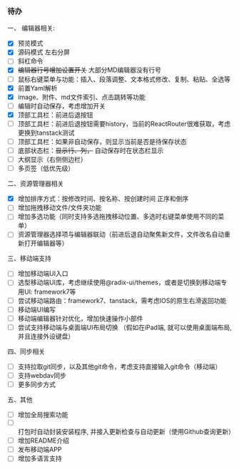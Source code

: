 ### 待办

一、 编辑器相关:

- [X]  预览模式
- [X]  源码模式 左右分屏
- [ ]  斜杠命令
- [X]  ~~编辑器行号增加设置开关~~ 大部分MD编辑器没有行号
- [ ]  鼠标右键菜单与功能：插入、段落调整、文本格式修改、复制、粘贴、全选等
- [X]  前置Yaml解析
- [X]  image、附件、md文件索引、点击跳转等功能
- [ ]  编辑时自动保存，考虑增加开关
- [X]  顶部工具栏：前进后退按钮
- [ ]  顶部工具栏：前进后退按钮需要history，当前的ReactRouter很难获取，考虑更换到tanstack测试
- [ ]  顶部工具栏：如果非自动保存，则显示当前是否是待保存状态
- [ ]  底部状态栏：~~显示行、列，~~ 自动保存时在状态栏显示
- [ ]  大纲显示（右侧侧边栏）
- [ ]  多页签（低优先级）

二、资源管理器相关

- [X]  增加排序方式：按修改时间、按名称、按创建时间 正序和倒序
- [ ]  增加拖拽移动文件/文件夹功能
- [ ]  增加多选功能（同时支持多选拖拽移动位置、多选时右键菜单使用不同的菜单）
- [ ]  资源管理器选择项与编辑器联动（前进后退自动聚焦新文件，文件改名自动重新打开编辑器等）

三、移动端支持

- [ ]  增加移动端UI入口
- [ ]  选型移动端UI库，考虑继续使用@radix-ui/themes，或者是切换到移动端专用UI: framework7等
- [ ]  尝试移动端路由：framework7、tanstack，需考虑IOS的原生右滑返回功能
- [ ]  移动端UI编写
- [ ]  移动端编辑器针对优化，增加快速操作小部件
- [ ]  尝试支持移动端与桌面端UI布局切换 （假如在iPad端, 就可以使用桌面端布局, 并且连接外设键盘）

四、同步相关

- [ ]  支持拉取git同步，以及其他git命令，考虑支持直接输入git命令（移动端）
- [ ]  支持webdav同步
- [ ]  更多同步方式

五、其他

- [ ]  增加全局搜索功能
- [ ]  打包时自动封装安装程序, 并接入更新检查与自动更新（使用Github查询更新）
- [ ]  增加README介绍
- [ ]  发布移动端APP
- [ ]  增加多语言支持
